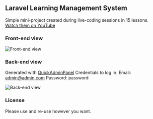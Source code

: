 ## Laravel Learning Management System

Simple mini-project created during live-coding sessions in 15 lessons. 
[Watch them on YouTube](https://www.youtube.com/watch?v=8c107aufU9s&list=PLdXLsjL7A9k0NlUGL9M7ah9Fnvo3HybRl)

### Front-end view 

![Front-end view](http://laraveldaily.com/wp-content/uploads/2017/08/Screen-Shot-2017-08-23-at-1.34.22-PM.png)

### Back-end view 
Generated with [QuickAdminPanel](https://quickadminpanel.com)
Credentials to log in.
Email: admin@admin.com
Password: password

![Back-end view](http://laraveldaily.com/wp-content/uploads/2017/08/Screen-Shot-2017-08-23-at-1.34.35-PM.png)

### License

Please use and re-use however you want.
